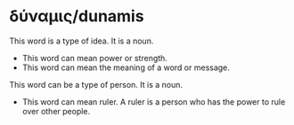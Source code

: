 # δύναμις/dunamis
This word is a type of idea. It is a noun.

* This word can mean power or strength.
* This word can mean the meaning of a word or message.

This word can be a type of person. It is a noun.
* This word can mean ruler. A ruler is a person who has the power to rule over other people.
